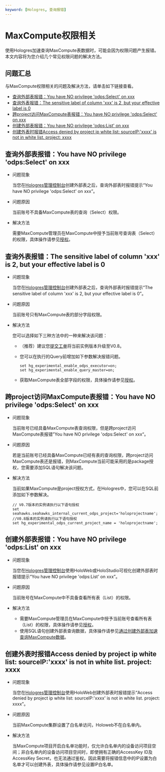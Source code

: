 ```yaml
---
keyword: [Hologres, 查询报错]
---
```


# MaxCompute权限相关

使用Hologres加速查询MaxCompute表数据时，可能会因为权限问题产生报错。本文内容将为您介绍几个常见权限问题的解决方法。

## 问题汇总

与MaxCompute权限相关的问题及解决方法，请单击如下链接查看。

-   [查询外部表报错：You have NO privilege 'odps:Select' on xxx](#section_o30_kyw_u8i)
-   [查询外表报错：The sensitive label of column 'xxx' is 2, but your effective label is 0](#section_ka3_d41_yny)
-   [跨project访问MaxCompute表报错：You have NO privilege 'odps:Select' on xxx](#section_6oq_tpc_ho1)
-   [创建外部表报错：You have NO privilege 'odps:List' on xxx](#section_ia3_abx_y9w)
-   [创建外表时报错Access denied by project ip white list: sourceIP:'xxxx' is not in white list. project: xxxx](#section_gd5_o47_zek)

## 查询外部表报错：You have NO privilege 'odps:Select' on xxx

-   问题现象

    当您在[Hologres管理控制台](https://hologram.console.aliyun.com/#/instance)创建外部表之后，查询外部表时报错提示“You have NO privilege 'odps:Select' on xxx”。

-   问题原因

    当前账号不具备MaxCompute表的查询（Select）权限。

-   解决方法

    需要MaxCompute管理员在MaxCompute中授予当前账号查询表（Select）的权限，具体操作请参见[授权](/intl.zh-CN/安全管理/安全管理详解/用户及授权管理/授权.md)。


## 查询外表报错：The sensitive label of column 'xxx' is 2, but your effective label is 0

-   问题现象

    当您在[Hologres管理控制台](https://hologram.console.aliyun.com/#/instance)创建外部表之后，查询外部表时报错提示“The sensitive label of column 'xxx' is 2, but your effective label is 0”。

-   问题原因

    当前账号只有MaxCompute表的部分字段权限。

-   解决方法

    您可以选择如下三种方法中的一种来解决该问题：

    -   （推荐）建议您[提交工单](https://workorder-intl.console.aliyun.com/)将当前实例版本升级至V0.8。
    -   您可以在执行的Query前增加如下参数解决报错问题。

        ```
        set hg_experimental_enable_odps_executor=on; 
        set hg_experimental_enable_query_master=on;
        ```

    -   获取MaxCompute表全部字段的权限，具体操作请参见[授权](/intl.zh-CN/安全管理/安全管理详解/用户及授权管理/授权.md)。

## 跨project访问MaxCompute表报错：You have NO privilege 'odps:Select' on xxx

-   问题现象

    当前账号已经具备MaxCompute表查询权限，但是跨project访问MaxCompute表报错”You have NO privilege 'odps:Select' on xxx“。

-   问题原因

    若是当前账号已经具备MaxCompute已经有表的查询权限，跨project访问MaxCompute表还是报错，则MaxCompute当前可能采用的是package授权，您需要添加SQL语句解决该问题。

-   解决方法

    当前如果MaxCompute是project授权方式，在Hologres中，您可以在SQL前添加如下参数解决。

    ```
    // V0.7版本的实例请执行以下语句授权
    set seahawks.seahawks_internal_current_odps_project='holoprojectname';
    //V0.8版本的实例请执行以下语句授权
    set hg_experimental_odps_current_project_name = 'holoprojectname';
    ```


## 创建外部表报错：You have NO privilege 'odps:List' on xxx

-   问题现象

    当您在[Hologres管理控制台](https://hologram.console.aliyun.com/#/instance)使用HoloWeb或HoloStudio可视化创建外部表时报错提示“You have NO privilege 'odps:List' on xxx”。

-   问题原因

    当前账号在MaxCompute中不具备查看所有表（List）的权限。

-   解决方法
    -   需要MaxCompute管理员在MaxCompute中授予当前账号查看所有表（List）的权限，具体操作请参见[授权](/intl.zh-CN/安全管理/安全管理详解/用户及授权管理/授权.md)。
    -   使用SQL语句创建外部表查询数据，具体操作请参见[通过创建外部表加速查询MaxCompute数据](/intl.zh-CN/数据接入/离线同步/MaxCompute/通过创建外部表加速查询MaxCompute数据.md)。

## 创建外表时报错Access denied by project ip white list: sourceIP:'xxxx' is not in white list. project: xxxx

-   问题现象

    当您在[Hologres管理控制台](https://hologram.console.aliyun.com/#/instance)使用HoloWeb创建外部表时报错提示“Access denied by project ip white list: sourceIP:'xxxx' is not in white list. project: xxxx”。

-   问题原因

    当前MaxCompute集群设置了白名单访问，Holoweb不在白名单内。

-   解决方法

    当MaxCompute项目开启白名单功能时，仅允许白名单内的设备访问项目空间；非白名单内的设备访问项目空间时，即使拥有正确的AccessKey ID及AccessKey Secret，也无法通过鉴权。因此需要将报错信息中的IP设置为白名单才可以创建外表，具体操作请参见设置IP白名单。



